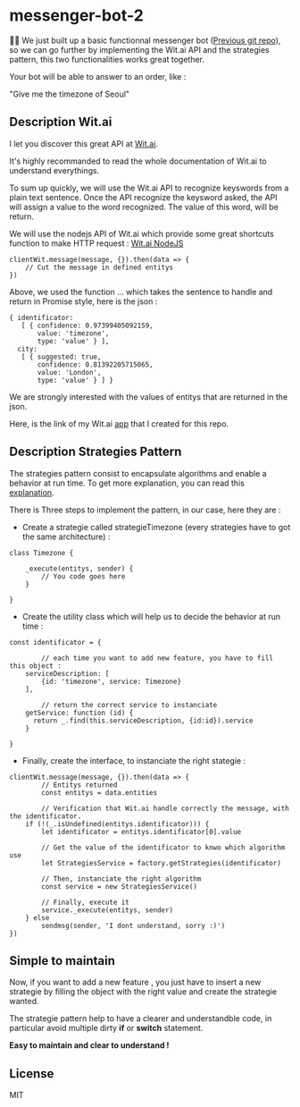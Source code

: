 # messenger-bot-2
🤖🤖
We just built up a basic functionnal messenger bot ([Previous git repo](https://github.com/PaulRosset/messenger-bot.git)), so we can go further by implementing the Wit.ai API and the strategies pattern, this two functionalities works great together.

Your bot will be able to answer to an order, like : 

"Give me the timezone of Seoul"

## Description Wit.ai

I let you discover this great API at [Wit.ai](https://wit.ai/).

It's highly recommanded to read the whole documentation of Wit.ai to understand everythings.

To sum up quickly, we will use the Wit.ai API to recognize keyswords from a plain text sentence. Once the API recognize the keysword asked, the API will assign a value to the word recognized. The value of this word, will be return.

We will use the nodejs API of Wit.ai which provide some great shortcuts function to make HTTP request : [Wit.ai NodeJS](https://github.com/wit-ai/node-wit) 

```
clientWit.message(message, {}).then(data => {
    // Cut the message in defined entitys
})
```

Above, we used the function ... which takes the sentence to handle and return in Promise style, here is the json : 

```
{ identificator: 
   [ { confidence: 0.97399405092159,
       value: 'timezone',
       type: 'value' } ],
  city: 
   [ { suggested: true,
       confidence: 0.81392205715065,
       value: 'London',
       type: 'value' } ] }
```

We are strongly interested with the values of entitys that are returned in the json.

Here, is the link of my Wit.ai [app](https://wit.ai/PaulRosset/messenger-bot/) that I created for this repo.

## Description Strategies Pattern

The strategies pattern consist to encapsulate algorithms and enable a behavior at run time. To get more explanation, you can read this [explanation](https://en.wikipedia.org/wiki/Strategy_pattern).

There is Three steps to implement the pattern, in our case, here they are : 
 
- Create a strategie called strategieTimezone (every strategies have to got the same architecture) :

```
class Timezone {

    _execute(entitys, sender) {
        // You code goes here
    }

}
```

- Create the utility class which will help us to decide the behavior at run time :

```
const identificator = {

        // each time you want to add new feature, you have to fill this object :
    serviceDescription: [
        {id: 'timezone', service: Timezone}
    ],

        // return the correct service to instanciate
    getService: function (id) {
      return _.find(this.serviceDescription, {id:id}).service
    }

}
```

- Finally, create the interface, to instanciate the right stategie :

```
clientWit.message(message, {}).then(data => {
        // Entitys returned
        const entitys = data.entities

        // Verification that Wit.ai handle correctly the message, with the identificator.
    if (!(_.isUndefined(entitys.identificator))) {
        let identificator = entitys.identificator[0].value

        // Get the value of the identificator to knwo which algorithm use
        let StrategiesService = factory.getStrategies(identificator)

        // Then, instanciate the right algorithm
        const service = new StrategiesService()

        // Finally, execute it
        service._execute(entitys, sender)
    } else
        sendmsg(sender, 'I dont understand, sorry :)')
})
```

## Simple to maintain

Now, if you want to add a new feature , you just have to insert a new strategie by filling the object with the right value and create the strategie wanted.

The strategie pattern help to have a clearer and understandble code, in particular avoid multiple dirty **if** or **switch** statement. 

**Easy to maintain and clear to understand !**

## License

MIT

